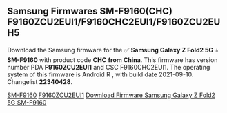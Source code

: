 <h2>Samsung Firmwares SM-F9160(CHC) F9160ZCU2EUI1/F9160CHC2EUI1/F9160ZCU2EUH5</h2>
Download the Samsung firmware for the ✅ <strong>Samsung Galaxy Z Fold2 5G </strong> ⭐ <strong>SM-F9160</strong> with product code <strong>CHC</strong> <strong> from China</strong>. This firmware has version number PDA <strong>F9160ZCU2EUI1</strong> and CSC F9160CHC2EUI1. The operating system of this firmware is Android R , with build date 2021-09-10. Changelist <strong>22340428</strong>.


[SM-F9160](https://samfirm.shop/samsung/model/SM-F9160)
[F9160ZCU2EUI1](https://samfirm.shop/samsung/pda/F9160ZCU2EUI1)
[Download Firmware Samsung Galaxy Z Fold2 5G SM-F9160](https://samfirm.shop/samsung/firmware/454950)
